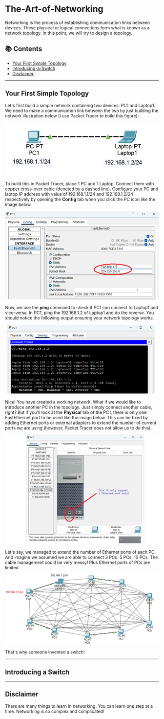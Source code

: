 # The-Art-of-Networking

Networking is the process of establishing communication links between devices. These physical or logical connections form what is known as a network topology. In this point, we will try to design a topology.

## 📚 Contents
- [Your First Simple Topology](#your-first-simple-topology)
- [Introducing-a-Switch](#introducing-a-switch)
- [Disclaimer](#disclaimer)

---

## Your First Simple Topology

Let's first build a simple network containing two devices: PC1 and Laptop1. We need to make a communication link between the two by just building the network illustration below (I use Packet Tracer to build this figure):

![image](Images/01-Your-First-Topology/01-Two-PCs-topology.png)

To build this in Packet Tracer, place 1 PC and 1 Laptop. Connect them with copper cross-over cable (denoted by a dashed line). Configure your PC and laptop IP address with value of 192.168.1.1/24 and 192.168.1.2/24 respectively by opening the __Config__ tab when you click the PC icon like the image below.

![image](Images/01-Your-First-Topology/02-Configure-IP-Address-to-PC.png)

Now, we use the __ping__ command to check if PC1 can connect to Laptop1 and vice-versa. In PC1, ping the 192.168.1.2 of Laptop1 and do the reverse. You should notice the following output ensuring your network topology works.

![image](Images/01-Your-First-Topology/03-Ping-Each-IP.png)

Nice! You have created a working network. What if we would like to introduce another PC in the topology. Just simply connect another cable, right? But if you'll look at the __Physical__ tab of the PC1, there is only one FastEthernet port to be used like the image below. This can be fixed by adding Ethernet ports or external adapters to extend the number of current ports we are using (however, Packet Tracer does not allow us to do this).

![image](Images/01-Your-First-Topology/04-Physical-Tab-of-PC.png)

Let's say, we managed to extend the number of Ethernet ports of each PC. And imagine we assumed we are able to connect 3 PCs. 5 PCs. 10 PCs. The cable management could be very messy! Plus Ethernet ports of PCs are limited.

![image](Images/01-Your-First-Topology/05-Messy-Topology.png)

That's why someone invented a switch!

---

## Introducing a Switch

---

## Disclaimer

There are many things to learn in networking. You can learn one step at a time. Networking is so complex and complicated!
